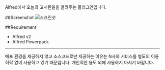 Alfred에서 오늘의 고시환율을 알려주는 플러그인입니다.

##Screenshot
![스크린샷](https://github.com/EBvi/currency-alfred-plugin/blob/master/screenshot.png?raw=true)

##Requirement
- Alfred v2
- Alfred Powerpack

---

배포 환경을 제공하지 않고 소스코드로만 제공하는 이유는 N사의 서비스를 별도의 이용허락 없이 사용하고 있기 때문입니다. 개인적인 용도 외에 사용하지 마시기 바랍니다.
